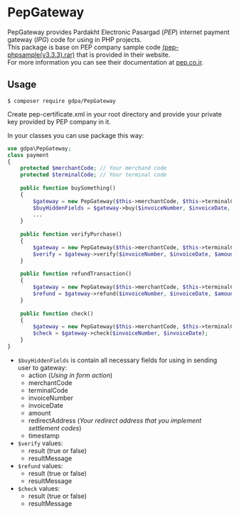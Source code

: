 # PepGateway
PepGateway provides Pardakht Electronic Pasargad (_PEP_) internet payment gateway (_IPG_) code for using in PHP projects.  
This package is base on PEP company sample code [(pep-phpsample(v3.3.3).rar)](https://pep.co.ir//uploads/pep-phpsample(v3.3.3).rar) that is provided in their website.  
For more information you can see their documentation at [pep.co.ir](https://www.pep.co.ir/ipg/).    
## Usage

`$ composer require gdpa/PepGateway`

Create pep-certificate.xml in your root directory and provide your private key provided by PEP company in it.

In your classes you can use package this way:

```PHP 
use gdpa\PepGateway;
class payment
{
    protected $merchantCode; // Your merchand code
    protected $terminalCode; // Your terminal code
    
    public function buySomething()
    {
        $gateway = new PepGateway($this->merchantCode, $this->terminalCode);
        $buyHiddenFields = $gateway->buy($invoiceNumber, $invoiceDate, $amount, $redirectAddress, $timestamp);
        ...
    }
    
    public function verifyPurchase()
    {
        $gateway = new PepGateway($this->merchantCode, $this->terminalCode);
        $verify = $gateway->verify($invoiceNumber, $invoiceDate, $amount, $timestamp);
    }
    
    public function refundTransaction()
    {
        $gateway = new PepGateway($this->merchantCode, $this->terminalCode);
        $refund = $gateway->refund($invoiceNumber, $invoiceDate, $amount, $timestamp);
    }
    
    public function check()
    {
        $gateway = new PepGateway($this->merchantCode, $this->terminalCode);
        $check = $gateway->check($invoiceNumber, $invoiceDate);
    }
}
```  
* `$buyHiddenFields` is contain all necessary fields for using in sending user to gateway:
    * action (_Using in form action_)
    * merchantCode
    * terminalCode
    * invoiceNumber
    * invoiceDate
    * amount
    * redirectAddress (_Your redirect address that you implement settlement codes_)
    * timestamp  
* `$verify` values:
    * result (true or false)
    * resultMessage
* `$refund` values:
    * result (true or false)
    * resultMessage
* `$check` values:
    * result (true or false)
    * resultMessage

